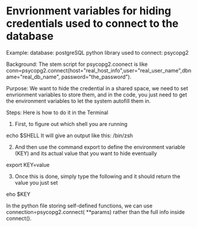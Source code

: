 # Envrionment variables for hiding credentials used to connect to the database
Example:
database: postgreSQL
python library used to connect: psycopg2

Background:
The stem script for psycopg2.coonect is like 
conn=psycopg2.connect(host="real_host_info",user="real_user_name",dbname="real_db_name", password="the_password").

Purpose:
We want to hide the credential in a shared space, we need to set envrionment variables to store them, and in the code, you just need to get the environment variables to let the system autofill them in.

Steps: Here is how to do it in the Terminal
1. First, to figure out which shell you are running 

echo $SHELL
It will give an output like this:
/bin/zsh

2. And then use the command export to define the environment variable (KEY) and its actual value that you want to hide eventually

export KEY=value

3. Once this is done, simply type the following and it should return the value you just set

eho $KEY

In the python file storing self-defined functions, we can use connection=psycopg2.connect(
            **params) 
rather than the full info inside connect().
